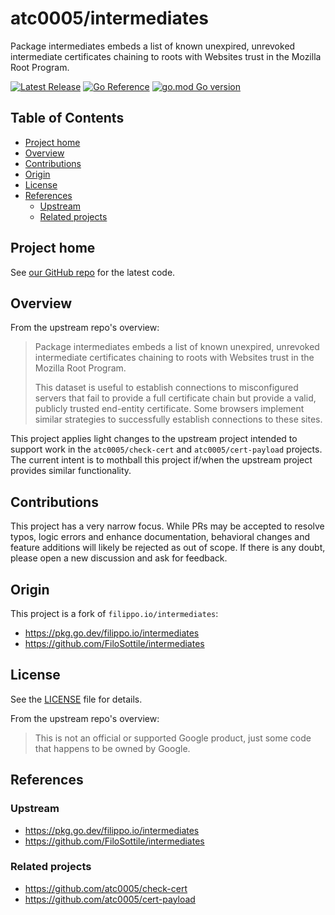 <!-- omit in toc -->
# atc0005/intermediates

Package intermediates embeds a list of known unexpired, unrevoked
intermediate certificates chaining to roots with Websites trust in the
Mozilla Root Program.

[![Latest Release](https://img.shields.io/github/release/atc0005/intermediates.svg?style=flat-square)](https://github.com/atc0005/intermediates/releases/latest)
[![Go Reference](https://pkg.go.dev/badge/github.com/atc0005/intermediates.svg)](https://pkg.go.dev/github.com/atc0005/intermediates)
[![go.mod Go version](https://img.shields.io/github/go-mod/go-version/atc0005/intermediates)](https://github.com/atc0005/intermediates)

<!-- omit in toc -->
## Table of Contents

- [Project home](#project-home)
- [Overview](#overview)
- [Contributions](#contributions)
- [Origin](#origin)
- [License](#license)
- [References](#references)
  - [Upstream](#upstream)
  - [Related projects](#related-projects)

## Project home

See [our GitHub repo][repo-url] for the latest code.

## Overview

From the upstream repo's overview:

> Package intermediates embeds a list of known unexpired, unrevoked
intermediate certificates chaining to roots with Websites trust in the
Mozilla Root Program.
>
> This dataset is useful to establish connections to misconfigured servers that
fail to provide a full certificate chain but provide a valid, publicly
trusted end-entity certificate. Some browsers implement similar strategies to
successfully establish connections to these sites.

This project applies light changes to the upstream project intended to support
work in the `atc0005/check-cert` and `atc0005/cert-payload` projects. The
current intent is to mothball this project if/when the upstream project
provides similar functionality.

## Contributions

This project has a very narrow focus. While PRs may be accepted to resolve
typos, logic errors and enhance documentation, behavioral changes and feature
additions will likely be rejected as out of scope. If there is any doubt,
please open a new discussion and ask for feedback.

## Origin

This project is a fork of `filippo.io/intermediates`:

- <https://pkg.go.dev/filippo.io/intermediates>
- <https://github.com/FiloSottile/intermediates>

## License

See the [LICENSE](LICENSE) file for details.

From the upstream repo's overview:

> This is not an official or supported Google product, just some code that
happens to be owned by Google.

## References

### Upstream

- <https://pkg.go.dev/filippo.io/intermediates>
- <https://github.com/FiloSottile/intermediates>

### Related projects

- <https://github.com/atc0005/check-cert>
- <https://github.com/atc0005/cert-payload>

<!-- Footnotes here  -->

[repo-url]: <https://github.com/atc0005/intermediates>  "This project's GitHub repo"
